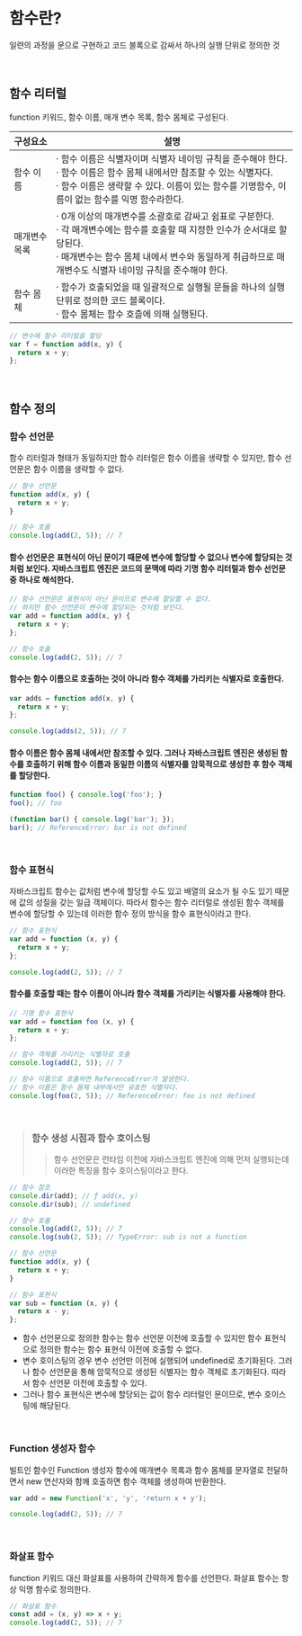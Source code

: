 # 함수란?
일련의 과정을 문으로 구현하고 코드 블록으로 감싸서 하나의 실행 단위로 정의한 것


<br/>


## 함수 리터럴
function 키워드, 함수 이름, 매개 변수 목록, 함수 몸체로 구성된다.


| 구성요소 | 설명 |
| --- | --- |
| 함수 이름 | · 함수 이름은 식별자이며 식별자 네이밍 규칙을 준수해야 한다. <br/> · 함수 이름은 함수 몸체 내에서만 참조할 수 있는 식별자다. <br/> · 함수 이름은 생략할 수 있다. 이름이 있는 함수를 기명함수, 이름이 없는 함수를 익명 함수라한다. |
| 매개변수 목록 | · 0개 이상의 매개변수를 소괄호로 감싸고 쉼표로 구분한다. <br/> · 각 매개변수에는 함수를 호출할 때 지정한 인수가 순서대로 할당된다. <br/> · 매개변수는 함수 몸체 내에서 변수와 동일하게 취급하므로 매개변수도 식별자 네이밍 규칙을 준수해야 한다. |
| 함수 몸체 | · 함수가 호출되었을 때 일괄적으로 실행될 문들을 하나의 실행 단위로 정의한 코드 블록이다. <br/> · 함수 몸체는 함수 호츨에 의해 실행된다. |


```javascript
// 변수에 함수 리터럴을 할당
var f = function add(x, y) {
  return x + y;
};
```


<br/>


## 함수 정의
### 함수 선언문 
함수 리터럴과 형태가 동일하지만 함수 리터럴은 함수 이름을 생략할 수 있지만, 함수 선언문은 함수 이름을 생략할 수 없다.
```javascript
// 함수 선언문
function add(x, y) {
  return x + y;
}

// 함수 호출
console.log(add(2, 5)); // 7
```
#### 함수 선언문은 표현식이 아닌 문이기 때문에 변수에 할당할 수 없으나 변수에 할당되는 것처럼 보인다. 자바스크립트 엔진은 코드의 문맥에 따라 기명 함수 리터럴과 함수 선언문 중 하나로 해석한다.
```javascript
// 함수 선언문은 표현식이 아닌 문이므로 변수에 할당할 수 없다.
// 하지만 함수 선언문이 변수에 할당되는 것처럼 보인다.
var add = function add(x, y) {
  return x + y;
};

// 함수 호출
console.log(add(2, 5)); // 7
```

#### 함수는 함수 이름으로 호출하는 것이 아니라 함수 객체를 가리키는 식별자로 호출한다.
```javascript
var adds = function add(x, y) {
  return x + y;
};

console.log(adds(2, 5)); // 7
```

#### 함수 이름은 함수 몸체 내에서만 참조할 수 있다. 그러나 자바스크립트 엔진은 생성된 함수를 호출하기 위해 함수 이름과 동일한 이름의 식별자를 암묵적으로 생성한 후 함수 객체를 할당한다.
```javascript
function foo() { console.log('foo'); }
foo(); // foo

(function bar() { console.log('bar'); });
bar(); // ReferenceError: bar is not defined
```

<br/>


### 함수 표현식
자바스크립트 함수는 값처럼 변수에 할당할 수도 있고 배열의 요소가 될 수도 있기 때문에 값의 성질을 갖는 일급 객체이다. 따라서 함수는 함수 리터럴로 생성된 함수 객체를 변수에 할당할 수 있는데 이러한 함수 정의 방식을 함수 표현식이라고 한다.
```javascript
// 함수 표현식
var add = function (x, y) {
  return x + y;
};

console.log(add(2, 5)); // 7
```
#### 함수를 호출할 때는 함수 이름이 아니라 함수 객체를 가리키는 식별자를 사용해야 한다.
```javascript
// 기명 함수 표현식
var add = function foo (x, y) {
  return x + y;
};

// 함수 객체를 가리키는 식별자로 호출
console.log(add(2, 5)); // 7

// 함수 이름으로 호출하면 ReferenceError가 발생한다.
// 함수 이름은 함수 몸체 내부에서만 유효한 식별자다.
console.log(foo(2, 5)); // ReferenceError: foo is not defined
```

<br/>


> ### 함수 생성 시점과 함수 호이스팅
>> 함수 선언문은 런타임 이전에 자바스크립트 엔진에 의해 먼저 실행되는데 이러한 특징을 함수 호이스팅이라고 한다.
```javascript
// 함수 참조
console.dir(add); // ƒ add(x, y)
console.dir(sub); // undefined

// 함수 호출
console.log(add(2, 5)); // 7
console.log(sub(2, 5)); // TypeError: sub is not a function

// 함수 선언문
function add(x, y) {
  return x + y;
}

// 함수 표현식
var sub = function (x, y) {
  return x - y;
};
```
- 함수 선언문으로 정의한 함수는 함수 선언문 이전에 호출할 수 있지만 함수 표현식으로 정의한 함수는 함수 표현식 이전에 호출할 수 없다. 
- 변수 호이스팅의 경우 변수 선언만 이전에 실행되어 undefined로 초기화된다. 그러나 함수 선언문을 통해 암묵적으로 생성된 식별자는 함수 객체로 초기화된다. 따라서 함수 선언문 이전에 호출할 수 있다. 
- 그러나 함수 표현식은 변수에 할당되는 값이 함수 리터럴인 문이므로, 변수 호이스팅에 해당된다.


<br/>


### Function 생성자 함수
빌트인 함수인 Function 생성자 함수에 매개변수 목록과 함수 몸체를 문자열로 전달하면서 new 연산자와 함께 호출하면 함수 객체를 생성하여 반환한다. 
```javascript
var add = new Function('x', 'y', 'return x + y');

console.log(add(2, 5)); // 7
```


<br/>


### 화살표 함수
function 키워드 대신 화살표를 사용하여 간략하게 함수를 선언한다. 화살표 함수는 항상 익명 함수로 정의한다.
```javascript
// 화살표 함수
const add = (x, y) => x + y;
console.log(add(2, 5)); // 7
```

